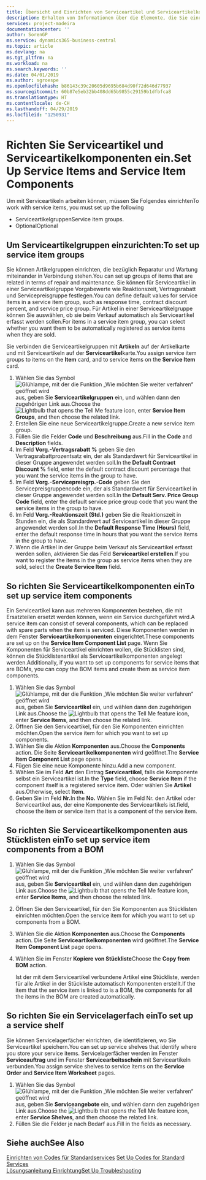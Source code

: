 ```yaml
---
title: Übersicht und Einrichten von Serviceartikel und Serviceartikelkomponenten  | Microsoft Docs
description: Erhalten von Informationen über die Elemente, die Sie einrichten müssen, bevor Sie Serviceartikel, einschliesslich Vorgabewerte wie Reaktionszeit, Vertragsrabatt, und Servicepreisgruppen verwenden können.
services: project-madeira
documentationcenter: ''
author: SorenGP
ms.service: dynamics365-business-central
ms.topic: article
ms.devlang: na
ms.tgt_pltfrm: na
ms.workload: na
ms.search.keywords: ''
ms.date: 04/01/2019
ms.author: sgroespe
ms.openlocfilehash: b86143c39c20605d9695b684d90f72d646d77937
ms.sourcegitcommit: 60b87e5eb32bb408dd65b9855c29159b1dfbfca8
ms.translationtype: HT
ms.contentlocale: de-CH
ms.lasthandoff: 04/29/2019
ms.locfileid: "1250931"
---
```

# <a name="set-up-service-items-and-service-item-components"></a><span data-ttu-id="adcd3-103">Richten Sie Serviceartikel und Serviceartikelkomponenten ein.</span><span class="sxs-lookup"><span data-stu-id="adcd3-103">Set Up Service Items and Service Item Components</span></span>
<span data-ttu-id="adcd3-104">Um mit Serviceartikeln arbeiten können, müssen Sie Folgendes einrichten</span><span class="sxs-lookup"><span data-stu-id="adcd3-104">To work with service items, you must set up the following</span></span>

* <span data-ttu-id="adcd3-105">Serviceartikelgruppen</span><span class="sxs-lookup"><span data-stu-id="adcd3-105">Service item groups.</span></span>
* <span data-ttu-id="adcd3-106">Optional</span><span class="sxs-lookup"><span data-stu-id="adcd3-106">Optional</span></span>

## <a name="to-set-up-service-item-groups"></a><span data-ttu-id="adcd3-107">Um Serviceartikelgruppen einzurichten:</span><span class="sxs-lookup"><span data-stu-id="adcd3-107">To set up service item groups</span></span>
<span data-ttu-id="adcd3-108">Sie können Artikelgruppen einrichten, die bezüglich Reparatur und Wartung miteinander in Verbindung stehen.</span><span class="sxs-lookup"><span data-stu-id="adcd3-108">You can set up groups of items that are related in terms of repair and maintenance.</span></span> <span data-ttu-id="adcd3-109">Sie können für Serviceartikel in einer Serviceartikelgruppe Vorgabewerte wie Reaktionszeit, Vertragsrabatt und Servicepreisgruppe festlegen.</span><span class="sxs-lookup"><span data-stu-id="adcd3-109">You can define default values for service items in a service item group, such as response time, contract discount percent, and service price group.</span></span> <span data-ttu-id="adcd3-110">Für Artikel in einer Serviceartikelgruppe können Sie auswählen, ob sie beim Verkauf automatisch als Serviceartikel erfasst werden sollen.</span><span class="sxs-lookup"><span data-stu-id="adcd3-110">For items in a service item group, you can select whether you want them to be automatically registered as service items when they are sold.</span></span>  

<span data-ttu-id="adcd3-111">Sie verbinden die Serviceartikelgruppen mit **Artikeln** auf der Artikelkarte und mit Serviceartikeln auf der **Serviceartikel**karte.</span><span class="sxs-lookup"><span data-stu-id="adcd3-111">You assign service item groups to items on the **Item** card, and to service items on the **Service Item** card.</span></span>  

1. <span data-ttu-id="adcd3-112">Wählen Sie das Symbol ![Glühlampe, mit der die Funktion „Wie möchten Sie weiter verfahren“ geöffnet wird](media/ui-search/search_small.png "Wie möchten Sie weiter verfahren?") aus, geben Sie **Serviceartikelgruppen** ein, und wählen dann den zugehörigen Link aus.</span><span class="sxs-lookup"><span data-stu-id="adcd3-112">Choose the ![Lightbulb that opens the Tell Me feature](media/ui-search/search_small.png "Tell me what you want to do") icon, enter **Service Item Groups**, and then choose the related link.</span></span>  
2. <span data-ttu-id="adcd3-113">Erstellen Sie eine neue Serviceartikelgruppe.</span><span class="sxs-lookup"><span data-stu-id="adcd3-113">Create a new service item group.</span></span>  
3. <span data-ttu-id="adcd3-114">Füllen Sie die Felder **Code** und **Beschreibung** aus.</span><span class="sxs-lookup"><span data-stu-id="adcd3-114">Fill in the **Code** and **Description** fields.</span></span>  
4. <span data-ttu-id="adcd3-115">Im Feld **Vorg.-Vertragsrabatt %** geben Sie den Vertragsrabattprozentsatz ein, der als Standardwert für Serviceartikel in dieser Gruppe angewendet werden soll.</span><span class="sxs-lookup"><span data-stu-id="adcd3-115">In the **Default Contract Discount %** field, enter the default contract discount percentage that you want the service items in the group to have.</span></span>  
5. <span data-ttu-id="adcd3-116">Im Feld **Vorg.-Servicepreisgrp.-Code** geben Sie den Servicepreisgruppencode ein, der als Standardwert für Serviceartikel in dieser Gruppe angewendet werden soll.</span><span class="sxs-lookup"><span data-stu-id="adcd3-116">In the **Default Serv. Price Group Code** field, enter the default service price group code that you want the service items in the group to have.</span></span>  
6. <span data-ttu-id="adcd3-117">Im Feld **Vorg.-Reaktionszeit (Std.)** geben Sie die Reaktionszeit in Stunden ein, die als Standardwert auf Serviceartikel in dieser Gruppe angewendet werden soll.</span><span class="sxs-lookup"><span data-stu-id="adcd3-117">In the **Default Response Time (Hours)** field, enter the default response time in hours that you want the service items in the group to have.</span></span>  
7. <span data-ttu-id="adcd3-118">Wenn die Artikel in der Gruppe beim Verkauf als Serviceartikel erfasst werden sollen, aktivieren Sie das Feld **Serviceartikel erstellen**.</span><span class="sxs-lookup"><span data-stu-id="adcd3-118">If you want to register the items in the group as service items when they are sold, select the **Create Service Item** field.</span></span>  

## <a name="to-set-up-service-item-components"></a><span data-ttu-id="adcd3-119">So richten Sie Serviceartikelkomponenten ein</span><span class="sxs-lookup"><span data-stu-id="adcd3-119">To set up service item components</span></span>
<span data-ttu-id="adcd3-120">Ein Serviceartikel kann aus mehreren Komponenten bestehen, die mit Ersatzteilen ersetzt werden können, wenn ein Service durchgeführt wird.</span><span class="sxs-lookup"><span data-stu-id="adcd3-120">A service item can consist of several components, which can be replaced with spare parts when the item is serviced.</span></span> <span data-ttu-id="adcd3-121">Diese Komponenten werden in dem Fenster **Serviceartikelkomponenten** eingerichtet.</span><span class="sxs-lookup"><span data-stu-id="adcd3-121">These components are set up on the **Service Item Component List** page.</span></span> <span data-ttu-id="adcd3-122">Wenn Sie Komponenten für Serviceartikel einrichten wollen, die Stücklisten sind, können die Stücklistenartikel als Serviceartikelkomponenten angelegt werden.</span><span class="sxs-lookup"><span data-stu-id="adcd3-122">Additionally, if you want to set up components for service items that are BOMs, you can copy the BOM items and create them as service item components.</span></span>

1. <span data-ttu-id="adcd3-123">Wählen Sie das Symbol ![Glühlampe, mit der die Funktion „Wie möchten Sie weiter verfahren“ geöffnet wird](media/ui-search/search_small.png "Wie möchten Sie weiter verfahren?") aus, geben Sie **Serviceartikel** ein, und wählen dann den zugehörigen Link aus.</span><span class="sxs-lookup"><span data-stu-id="adcd3-123">Choose the ![Lightbulb that opens the Tell Me feature](media/ui-search/search_small.png "Tell me what you want to do") icon, enter **Service Items**, and then choose the related link.</span></span>
2. <span data-ttu-id="adcd3-124">Öffnen Sie den Serviceartikel, für den Sie Komponenten einrichten möchten.</span><span class="sxs-lookup"><span data-stu-id="adcd3-124">Open the service item for which you want to set up components.</span></span>  
3. <span data-ttu-id="adcd3-125">Wählen Sie die Aktion **Komponenten** aus.</span><span class="sxs-lookup"><span data-stu-id="adcd3-125">Choose the **Components** action.</span></span> <span data-ttu-id="adcd3-126">Die Seite **Serviceartikelkomponenten** wird geöffnet.</span><span class="sxs-lookup"><span data-stu-id="adcd3-126">The **Service Item Component List** page opens.</span></span>  
4. <span data-ttu-id="adcd3-127">Fügen Sie eine neue Komponente hinzu.</span><span class="sxs-lookup"><span data-stu-id="adcd3-127">Add a new component.</span></span>  
5. <span data-ttu-id="adcd3-128">Wählen Sie im Feld **Art** den Eintrag **Serviceartikel**, falls die Komponente selbst ein Serviceartikel ist.</span><span class="sxs-lookup"><span data-stu-id="adcd3-128">In the **Type** field, choose **Service Item** if the component itself is a registered service item.</span></span> <span data-ttu-id="adcd3-129">Oder wählen Sie **Artikel** aus.</span><span class="sxs-lookup"><span data-stu-id="adcd3-129">Otherwise, select **Item**.</span></span>  
6. <span data-ttu-id="adcd3-130">Geben Sie im Feld **Nr.**</span><span class="sxs-lookup"><span data-stu-id="adcd3-130">In the **No.**</span></span> <span data-ttu-id="adcd3-131">Wählen Sie im Feld Nr. den Artikel oder Serviceartikel aus, der eine Komponente des Serviceartikels ist.</span><span class="sxs-lookup"><span data-stu-id="adcd3-131">field, choose the item or service item that is a component of the service item.</span></span>  

## <a name="to-set-up-service-item-components-from-a-bom"></a><span data-ttu-id="adcd3-132">So richten Sie Serviceartikelkomponenten aus Stücklisten ein</span><span class="sxs-lookup"><span data-stu-id="adcd3-132">To set up service item components from a BOM</span></span>
1.  <span data-ttu-id="adcd3-133">Wählen Sie das Symbol ![Glühlampe, mit der die Funktion „Wie möchten Sie weiter verfahren“ geöffnet wird](media/ui-search/search_small.png "Wie möchten Sie weiter verfahren?") aus, geben Sie **Serviceartikel** ein, und wählen dann den zugehörigen Link aus.</span><span class="sxs-lookup"><span data-stu-id="adcd3-133">Choose the ![Lightbulb that opens the Tell Me feature](media/ui-search/search_small.png "Tell me what you want to do") icon, enter **Service Items**, and then choose the related link.</span></span>  
2. <span data-ttu-id="adcd3-134">Öffnen Sie den Serviceartikel, für den Sie Komponenten aus Stücklisten einrichten möchten.</span><span class="sxs-lookup"><span data-stu-id="adcd3-134">Open the service item for which you want to set up components from a BOM.</span></span>  
3. <span data-ttu-id="adcd3-135">Wählen Sie die Aktion **Komponenten** aus.</span><span class="sxs-lookup"><span data-stu-id="adcd3-135">Choose the **Components** action.</span></span> <span data-ttu-id="adcd3-136">Die Seite **Serviceartikelkomponenten** wird geöffnet.</span><span class="sxs-lookup"><span data-stu-id="adcd3-136">The **Service Item Component List** page opens.</span></span>  
4. <span data-ttu-id="adcd3-137">Wählen Sie im Fenster **Kopiere von Stückliste**</span><span class="sxs-lookup"><span data-stu-id="adcd3-137">Choose the **Copy from BOM** action.</span></span>  

    <span data-ttu-id="adcd3-138">Ist der mit dem Serviceartikel verbundene Artikel eine Stückliste, werden für alle Artikel in der Stückliste automatisch Komponenten erstellt.</span><span class="sxs-lookup"><span data-stu-id="adcd3-138">If the item that the service item is linked to is a BOM, the components for all the items in the BOM are created automatically.</span></span>  

## <a name="to-set-up-a-service-shelf"></a><span data-ttu-id="adcd3-139">So richten Sie ein Servicelagerfach ein</span><span class="sxs-lookup"><span data-stu-id="adcd3-139">To set up a service shelf</span></span>
<span data-ttu-id="adcd3-140">Sie können Servicelagerfächer einrichten, die identifizieren, wo Sie Serviceartikel speichern.</span><span class="sxs-lookup"><span data-stu-id="adcd3-140">You can set up service shelves that identify where you store your service items.</span></span> <span data-ttu-id="adcd3-141">Servicelagerfächer werden im Fenster **Serviceauftrag** und im Fenster **Servicearbeitsschein** mit Serviceartikeln verbunden.</span><span class="sxs-lookup"><span data-stu-id="adcd3-141">You assign service shelves to service items on the **Service Order** and **Service Item Worksheet** pages.</span></span>  

1. <span data-ttu-id="adcd3-142">Wählen Sie das Symbol ![Glühlampe, mit der die Funktion „Wie möchten Sie weiter verfahren“ geöffnet wird](media/ui-search/search_small.png "Wie möchten Sie weiter verfahren?") aus, geben Sie **Serviceangebote** ein, und wählen dann den zugehörigen Link aus.</span><span class="sxs-lookup"><span data-stu-id="adcd3-142">Choose the ![Lightbulb that opens the Tell Me feature](media/ui-search/search_small.png "Tell me what you want to do") icon, enter **Service Shelves**, and then choose the related link.</span></span>
2. <span data-ttu-id="adcd3-143">Füllen Sie die Felder je nach Bedarf aus.</span><span class="sxs-lookup"><span data-stu-id="adcd3-143">Fill in the fields as necessary.</span></span>

## <a name="see-also"></a><span data-ttu-id="adcd3-144">Siehe auch</span><span class="sxs-lookup"><span data-stu-id="adcd3-144">See Also</span></span>
<span data-ttu-id="adcd3-145">[Einrichten von Codes für Standardservices](service-how-setup-service-coding.md) </span><span class="sxs-lookup"><span data-stu-id="adcd3-145">[Set Up Codes for Standard Services](service-how-setup-service-coding.md) </span></span>  
[<span data-ttu-id="adcd3-146">Lösungsanleitung Einrichtung</span><span class="sxs-lookup"><span data-stu-id="adcd3-146">Set Up Troubleshooting</span></span>](service-how-setup-troubleshooting.md)
